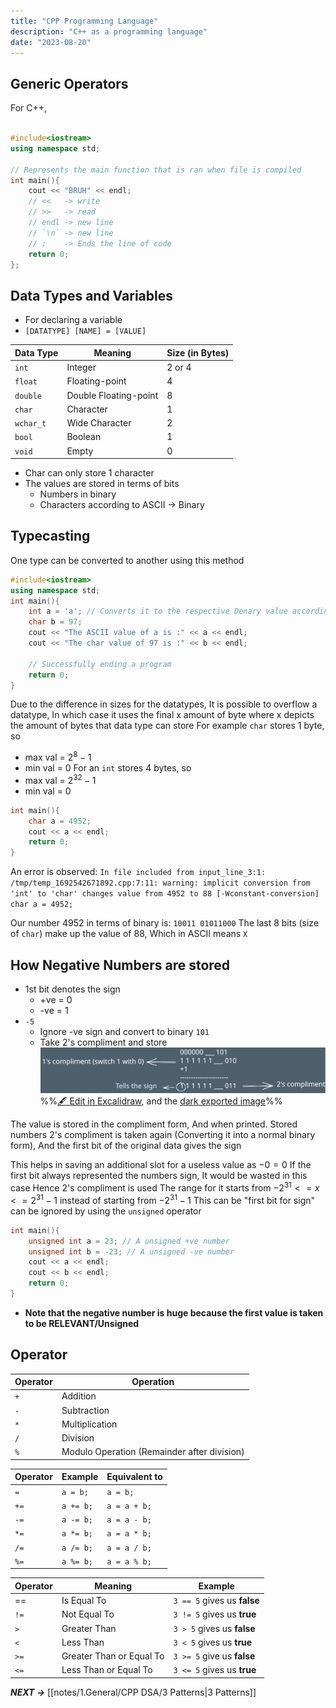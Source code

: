 ```yaml
---
title: "CPP Programming Language"
description: "C++ as a programming language"
date: "2023-08-20"
---
```


## Generic Operators

For C++,
```cpp

#include<iostream>
using namespace std;

// Represents the main function that is ran when file is compiled
int main(){
	cout << "BRUH" << endl;
	// <<   -> write
	// >>   -> read
	// endl -> new line
	// `\n` -> new line
	// ;    -> Ends the line of code
	return 0;
};
```

## Data Types and Variables
- For declaring a variable
- `[DATATYPE] [NAME] = [VALUE]`

|Data Type|Meaning|Size (in Bytes)|
|---|---|---|
|`int`|Integer|2 or 4|
|`float`|Floating-point|4|
|`double`|Double Floating-point|8|
|`char`|Character|1|
|`wchar_t`|Wide Character|2|
|`bool`|Boolean|1|
|`void`|Empty|0|

- Char can only store 1 character 
- The values are stored in terms of bits
	- Numbers in binary
	- Characters according to ASCII -> Binary

## Typecasting
One type can be converted to another using this method

```cpp
#include<iostream> 
using namespace std;
int main(){
	int a = 'a'; // Converts it to the respective Denary value according to ASCII table
	char b = 97;
	cout << "The ASCII value of a is :" << a << endl;
	cout << "The char value of 97 is :" << b << endl;
	
	// Successfully ending a program
	return 0;
}
```

Due to the difference in sizes for the datatypes, It is possible to overflow a datatype, In which case it uses the final x amount of byte where x depicts the amount of bytes that data type can store
For example `char` stores 1 byte, so 
- max val = $2^8 - 1$ 
- min val = 0
For an `int` stores 4 bytes, so
- max val = $2^{32} - 1$
- min val = 0

```cpp 
int main(){
	char a = 4952; 
	cout << a << endl;
	return 0;
}
```

An error is observed:
`In file included from input_line_3:1: /tmp/temp_1692542671892.cpp:7:11: warning: implicit conversion from 'int' to 'char' changes value from 4952 to 88 [-Wconstant-conversion] char a = 4952;`

Our number 4952 in terms of binary is:
`10011 01011000`
The last 8 bits (size of `char`) make up the value of 88, Which in ASCII means `X`

## How Negative Numbers are stored
- 1st bit denotes the sign
	- +ve = 0
	- -ve = 1
- `-5`
	- Ignore -ve sign and convert to binary `101`
	- Take 2's compliment and store
![](notes/1.General/CPP%20DSA/attachments/CPP%202023-08-20%2020.36.31.excalidraw.svg)
%%[🖋 Edit in Excalidraw](notes/1.General/CPP%20DSA/attachments/CPP%202023-08-20%2020.36.31.excalidraw.md), and the [dark exported image](notes/1.General/CPP%20DSA/attachments/CPP%202023-08-20%2020.36.31.excalidraw.dark.svg)%%

The value is stored in the compliment form, And when printed. Stored numbers 2's compliment is taken again (Converting it into a normal binary form), And the first bit of the original data gives the sign

This helps in saving an additional slot for a useless value
as $-0 = 0$ If the first bit always represented the numbers sign, It would be wasted in this case
Hence 2's compliment is used
The range for it starts from $-2^{31} <= x <= 2^{31} -1$ instead of starting from $-2^{31} -1$
This can be "first bit for sign" can be ignored by using the `unsigned` operator
```cpp
int main(){
	unsigned int a = 23; // A unsigned +ve number
	unsigned int b = -23; // A unsigned -ve number
	cout << a << endl;
	cout << b << endl;
	return 0;
}
```
- **Note that the negative number is huge because the first value is taken to be RELEVANT/Unsigned**

## Operator

|Operator|Operation|
|---|---|
|`+`|Addition|
|`-`|Subtraction|
|`*`|Multiplication|
|`/`|Division|
|`%`|Modulo Operation (Remainder after division)|

|Operator|Example|Equivalent to|
|---|---|---|
|`=`|`a = b;`|`a = b;`|
|`+=`|`a += b;`|`a = a + b;`|
|`-=`|`a -= b;`|`a = a - b;`|
|`*=`|`a *= b;`|`a = a * b;`|
|`/=`|`a /= b;`|`a = a / b;`|
|`%=`|`a %= b;`|`a = a % b;`|

| Operator | Meaning                  | Example                     |
| -------- | ------------------------ | --------------------------- |
| \==     | Is Equal To              | `3 == 5` gives us **false** |
| `!=`     | Not Equal To             | `3 != 5` gives us **true**  |
| `>`      | Greater Than             | `3 > 5` gives us **false**  |
| `<`      | Less Than                | `3 < 5` gives us **true**   |
| `>=`     | Greater Than or Equal To | `3 >= 5` give us **false**  |
| `<=`     | Less Than or Equal To    | `3 <= 5` gives us **true**  |

***NEXT &rarr;*** [[notes/1.General/CPP DSA/3 Patterns|3 Patterns]]